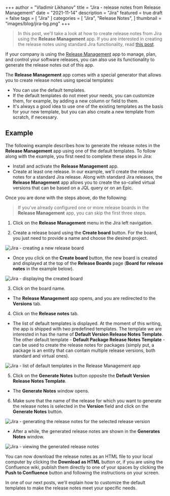 +++
author = "Vladimir Likhanov"
title = "Jira - release notes from Release Management"
date = "2021-11-14"
description = "Jira"
featured = true
draft = false
tags = [
    "Jira"
]
categories = [
    "Jira",
    "Release Notes",
]
thumbnail = "images/blog/jira-bg.png"
+++

> In this post, we'll take a look at how to create release notes from Jira using the **Release Management**
app. If you are interested in creating the release notes using standard Jira functionality, read
[this post](/post/jira-creating-release-notes/).

If your company is using the [Release Management](https://marketplace.atlassian.com/apps/1221946/release-management-roadmap-jira-cloud?tab=overview&hosting=cloud)
app to manage, plan, and control your software releases, you can also use its functionality to generate the release notes out of this app.

The **Release Management** app comes with a special generator that allows you to create release notes using special templates:

* You can use the default templates.
* If the default templates do not meet your needs, you can customize them, for example, by adding a new column or field to them.
* It's always a good idea to use one of the existing templates as the basis for your new template, but you can also create a new template from scratch, if necessary.

## Example

The following example describes how to generate the release notes in the **Release Management** app using one of the default templates. To follow along with the
example, you first need to complete these steps in Jira:

* Install and activate the **Release Management** app.
* Create at least one release. In our example, we'll create the release notes for a standard Jira release. Along with standard Jira releases, the **Release Management** app
allows you to create the so-called virtual versions that can be based on a JQL query or on an Epic.

Once you are done with the steps above, do the following:

> If you've already configured one or more release boards in the **Release Management** app, you can skip the first three steps.

1. Click on the **Release Management** menu in the Jira left navigation.

2. Create a release board using the **Create board** button. For the board, you just need to provide a name and choose the desired project.

![Jira - creating a new release board](/images/blog/jira/jira-creating-release-board.png)

* Once you click on the **Create board** button, the new board is created and displayed at the top of the **Release Boards** page (**Board for release notes**
in the example below).

![Jira - displaying the created board](/images/blog/jira/jira-displaying-created-board.png)

3. Click on the board name.

* The **Release Management** app opens, and you are redirected to the **Versions** tab.

4. Click on the **Release notes** tab.

* The list of default templates is displayed. At the moment of this writing, the app is shipped with two predefined templates. The template we are interested in
has the name of **Default Version Release Notes Template**. The other default template - **Default Package Release Notes Template** - can be used to create the
release notes for packages (simply put, a package is an entity that can contain multiple release versions, both standard and virtual ones).

![Jira - list of default templates in the Release Management app](/images/blog/jira/jira-default-templates.png)

5. Click on the **Generate Notes** button opposite the **Default Version Release Notes Template**.

* The **Generate Notes** window opens.

6. Make sure that the name of the release for which you want to generate the release notes is selected in the
**Version** field and click on the **Generate Notes** button.

![Jira - generating the release notes for the selected release version](/images/blog/jira/jira-generating-release-notes.png)

* After a while, the generated release notes are shown in the **Generates Notes** window.

![Jira - viewing the generated release notes](/images/blog/jira/jira-viewing-generated-release-notes.png)

You can now download the release notes as an HTML file to your local computer by clicking the **Download as HTML** button or, if
you are using the Confluence wiki, publish them directly to one of your spaces by clicking the **Push to Confluence** button and following
the instructions on your screen.

In one of our next posts, we'll explain how to customize the default templates to make the release notes meet your
specific needs.